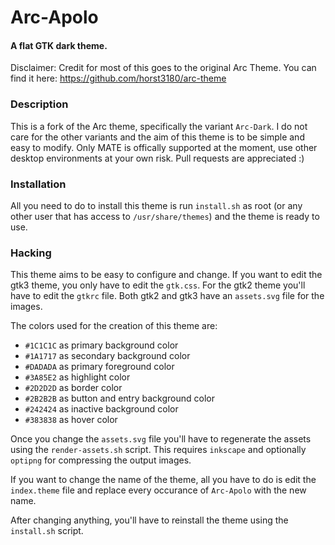 # Arc-Apolo
#### A flat GTK dark theme.

Disclaimer: Credit for most of this goes to the original Arc Theme.
You can find it here: https://github.com/horst3180/arc-theme

### Description
This is a fork of the Arc theme, specifically the variant `Arc-Dark`. I do not care for the other variants and the aim of this theme is to be simple and easy to modify. Only MATE is offically supported at the moment, use other desktop environments at your own risk. Pull requests are appreciated :)

### Installation

All you need to do to install this theme is run `install.sh` as root (or any other user that has access to `/usr/share/themes`) and the theme is ready to use.

### Hacking
This theme aims to be easy to configure and change. If you want to edit the gtk3 theme, you only have to edit the `gtk.css`.
For the gtk2 theme you'll have to edit the `gtkrc` file. Both gtk2 and gtk3 have an `assets.svg` file for the images.

The colors used for the creation of this theme are:

 * `#1C1C1C` as primary background color
 * `#1A1717` as secondary background color
 * `#DADADA` as primary foreground color
 * `#3A85E2` as highlight color
 * `#2D2D2D` as border color
 * `#2B2B2B` as button and entry background color
 * `#242424` as inactive background color
 * `#383838` as hover color

Once you change the `assets.svg` file you'll have to regenerate the assets using the `render-assets.sh` script.
This requires `inkscape` and optionally `optipng` for compressing the output images.

If you want to change the name of the theme, all you have to do is edit the `index.theme` file and replace every occurance of `Arc-Apolo` with the new name.

After changing anything, you'll have to reinstall the theme using the `install.sh` script.
